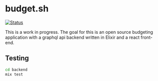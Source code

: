 # budget.sh

[![Status](https://github.com/djquan/budgetsh/workflows/budgetsh/badge.svg)](https://github.com/djquan/budgetsh/actions)

This is a work in progress. The goal for this is an open source budgeting application with a graphql api backend written in Elixir and a react front-end.

## Testing

```bash
cd backend
mix test
```
